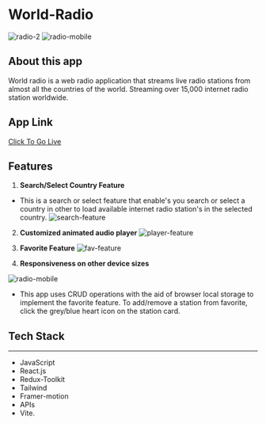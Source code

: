 # World-Radio

![radio-2](https://user-images.githubusercontent.com/104119055/232251744-28a00ff6-1cfe-4c71-86d6-515de1794c4a.jpg)
![radio-mobile](https://user-images.githubusercontent.com/104119055/232251749-25d619ca-2476-48a5-b347-836534dfed0b.jpg)


## About this app

World radio is a web radio application that streams live radio
stations from almost all the countries of the world. Streaming over
15,000 internet radio station worldwide.

## App Link

[Click To Go Live](https://chucksn.github.io/World-Radio/)

## Features

1. **Search/Select Country Feature**

- This is a search or select feature that enable's you search or select a country in other to load available internet radio station's in the selected country.
![search-feature](https://user-images.githubusercontent.com/104119055/232251826-5509d3e2-f3ec-4f28-844a-3199760ba7cc.jpg)

2. **Customized animated audio player**
![player-feature](https://user-images.githubusercontent.com/104119055/232251893-48a3b61c-4524-41f2-b41e-990ff3e500e1.jpg)

3. **Favorite Feature**
![fav-feature](https://user-images.githubusercontent.com/104119055/232251929-5f1b5088-4ebd-4793-bbf4-03bd5af2e4db.jpg)

4. **Responsiveness on other device sizes**

![radio-mobile](https://user-images.githubusercontent.com/104119055/232251934-eb6025ac-b1c5-4146-9c29-4e4bfd19e996.jpg)

- This app uses CRUD operations with the aid of browser local storage to implement the favorite feature.
  To add/remove a station from favorite, click the grey/blue heart icon on the station card.

## Tech Stack

---

- JavaScript
- React.js
- Redux-Toolkit
- Tailwind
- Framer-motion
- APIs
- Vite.
